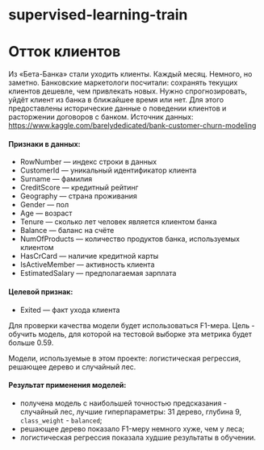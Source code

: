 # supervised-learning-train

# Отток клиентов

Из «Бета-Банка» стали уходить клиенты. Каждый месяц. Немного, но заметно. Банковские маркетологи посчитали: сохранять текущих клиентов дешевле, чем привлекать новых. Нужно спрогнозировать, уйдёт клиент из банка в ближайшее время или нет. Для этого предоставлены исторические данные о поведении клиентов и расторжении договоров с банком. Источник данных: https://www.kaggle.com/barelydedicated/bank-customer-churn-modeling

#### Признаки в данных:
- RowNumber — индекс строки в данных
- CustomerId — уникальный идентификатор клиента
- Surname — фамилия
- CreditScore — кредитный рейтинг
- Geography — страна проживания
- Gender — пол
- Age — возраст
- Tenure — сколько лет человек является клиентом банка
- Balance — баланс на счёте
- NumOfProducts — количество продуктов банка, используемых клиентом
- HasCrCard — наличие кредитной карты
- IsActiveMember — активность клиента
- EstimatedSalary — предполагаемая зарплата
#### Целевой признак:
- Exited — факт ухода клиента

Для проверки качества модели будет использоваться F1-мера. Цель - обучить модель, для которой на тестовой выборке эта метрика будет больше 0.59. 

Модели, используемые в этом проекте: логистическая регрессия, решающее дерево и случайный лес.

#### Результат применения моделей:
- получена модель с наибольшей точностью предсказания - случайный лес, лучшие гиперпараметры: 31 дерево, глубина 9, `class_weight` - `balanced`;
- решающее дерево показало F1-меру немного хуже, чем у леса;
- логистическая регрессия показала худшие результаты в обучении.